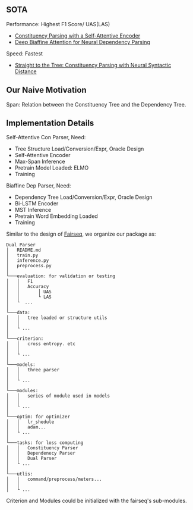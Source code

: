 SOTA
---
Performance: Highest F1 Score/ UAS(LAS)
- [Constituency Parsing with a Self-Attentive Encoder](https://aclweb.org/anthology/P18-1249)
- [Deep Biaffine Attention for Neural Dependency Parsing](https://arxiv.org/abs/1611.01734)

Speed: Fastest
- [Straight to the Tree: Constituency Parsing with Neural Syntactic Distance](https://aclweb.org/anthology/P18-1108)

Our Naive Motivation
---
Span: Relation between the Constituency Tree and the Dependency Tree. 

Implementation Details
---
Self-Attentive Con Parser, Need:
- Tree Structure Load/Conversion/Expr, Oracle Design
- Self-Attentive Encoder
- Max-Span Inference
- Pretrain Model Loaded: ELMO
- Training


Biaffine Dep Parser, Need:
- Dependency Tree Load/Conversion/Expr, Oracle Design
- Bi-LSTM Encoder
- MST Inference
- Pretrain Word Embedding Loaded
- Training


Similar to the design of [Fairseq](https://github.com/pytorch/fairseq), we organize our package as:

```
Dual Parser
│   README.md
│   train.py
│   inference.py
│   preprocess.py
│
└───evaluation: for validation or testing
│   │   F1
│   │   Accuracy
│   │       │ UAS
│   │       └ LAS
│   └  ...
│
└───data: 
│   │   tree loaded or structure utils
│   │   
│   └ ...
│   
└───criterion: 
│   │   cross entropy. etc
│   │   
│   └ ...
│
└───models: 
│   │   three parser
│   │   
│   └ ...
│
└───modules: 
│   │   series of module used in models
│   │   
│   └ ...
│
└───optim: for optimizer
│   │   lr_shedule
│   │   adam...
│   └ ...
│
└───tasks: for loss computing
│   │   Constituency Parser
│   │   Dependenecy Parser
│   │   Dual Parser
│   └ ...
│
└───utlis:
│   │   command/preprocess/meters...
│   │   
│   └ ...
```

Criterion and Modules could be initialized with the fairseq's sub-modules. 